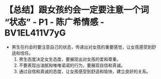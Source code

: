 # 【总结】跟女孩约会一定要注意一个词 “状态” - P1 - 陈广希情感 - BV1EL411V7yG

-   男生在约会时要注意自己的状态，传递出对女孩的重要感觉，让女孩感受到舒适和信任。
    1.  男生态度决定女生态度，要展现出对女孩的爱和尊重。
    2.  不要表现出油腻和唯唯诺诺的行为，要展现自信和真诚。
    3.  通过自信和真诚的态度，让女孩感受到舒适和愉快，建立良好的关系。